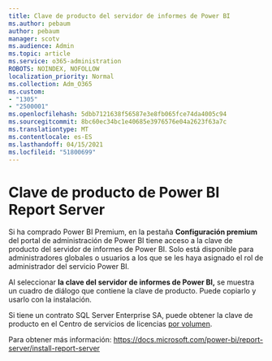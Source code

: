 ```yaml
---
title: Clave de producto del servidor de informes de Power BI
ms.author: pebaum
author: pebaum
manager: scotv
ms.audience: Admin
ms.topic: article
ms.service: o365-administration
ROBOTS: NOINDEX, NOFOLLOW
localization_priority: Normal
ms.collection: Adm_O365
ms.custom:
- "1305"
- "2500001"
ms.openlocfilehash: 5dbb7121638f56587e3e8fb065fce74da4005c94
ms.sourcegitcommit: 8bc60ec34bc1e40685e3976576e04a2623f63a7c
ms.translationtype: MT
ms.contentlocale: es-ES
ms.lasthandoff: 04/15/2021
ms.locfileid: "51800699"
---
```

# <a name="power-bi-report-server-product-key"></a>Clave de producto de Power BI Report Server

Si ha comprado Power BI Premium, en la pestaña **Configuración premium** del portal de administración de Power BI tiene acceso a la clave de producto del servidor de informes de Power BI. Solo está disponible para administradores globales o usuarios a los que se les haya asignado el rol de administrador del servicio Power BI.

Al seleccionar **la clave del servidor de informes de Power BI,** se muestra un cuadro de diálogo que contiene la clave de producto. Puede copiarlo y usarlo con la instalación.

Si tiene un contrato SQL Server Enterprise SA, puede obtener la clave de producto en el Centro de servicios de licencias [por volumen](https://www.microsoft.com/Licensing/servicecenter/).

Para obtener más información: https://docs.microsoft.com/power-bi/report-server/install-report-server
